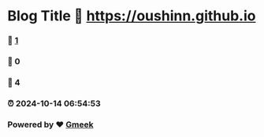 # Blog Title :link: https://oushinn.github.io 
### :page_facing_up: [1](https://oushinn.github.io/tag.html) 
### :speech_balloon: 0 
### :hibiscus: 4 
### :alarm_clock: 2024-10-14 06:54:53 
### Powered by :heart: [Gmeek](https://github.com/Meekdai/Gmeek)
